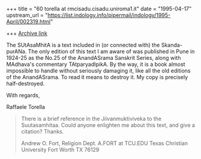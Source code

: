 +++
title = "60 torella at rmcisadu.cisadu.uniroma1.it"
date = "1995-04-17"
upstream_url = "https://list.indology.info/pipermail/indology/1995-April/002319.html"

+++
[Archive link](https://list.indology.info/pipermail/indology/1995-April/002319.html)

> 
The SUtAsaMhitA is a text included in (or connected with) the Skanda-
purANa.  The only edition of this text I am aware of was published in Pune in 
1924-25 as the No.25 of the AnandASrama Sanskrit Series, along with
MAdhava's commentary TAtparyadIpikA. By the way, it is a book almost
impossible to handle without seriously damaging it, like all the old 
editions of the AnandASrama.  To read it means to destroy it. My copy
is precisely half-destroyed.

With regards,

Raffaele Torella
> There is a brief reference in the Jiivanmuktiviveka
> to the Suutasamhitaa.  Could anyone enlighten me about
> this text, and give a citation?   Thanks.
> 
> Andrew O. Fort, Religion Dept.     A.FORT at TCU.EDU
> Texas Christian University         Fort Worth TX 76129
>  





